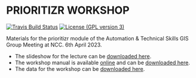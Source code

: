 # PRIORITIZR WORKSHOP

[![Travis Build Status](https://img.shields.io/travis/prioritizr/NCC-workshop/master.svg?label=Status)](https://travis-ci.com/prioritizr/NCC-workshop)
[![License (GPL version 3)](https://img.shields.io/badge/License-GNU%20GPL%20version%203-brightgreen.svg)](http://opensource.org/licenses/GPL-3.0)

Materials for the prioritizr module of the Automation & Technical Skills GIS Group Meeting at NCC. 6th April 2023.

* The slideshow for the lecture can be [downloaded here](https://github.com/prioritizr/NCC-workshop/raw/main/slides.pptx).
* The workshop manual is available [online](https://prioritizr.github.io/NCC-workshop/) and can be [downloaded here](https://prioritizr.github.io/NCC-workshop/prioritizr-workshop-manual.pdf).
* The data for the workshop can be [downloaded here](https://github.com/prioritizr/NCC-workshop/raw/main/data.zip).

